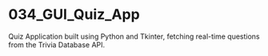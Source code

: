 # 034_GUI_Quiz_App
Quiz Application built using Python and Tkinter, fetching real-time questions from the Trivia Database API.
